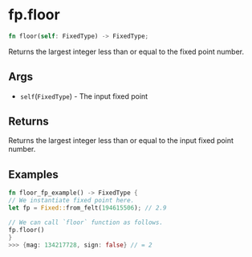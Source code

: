 # fp.floor

```rust
fn floor(self: FixedType) -> FixedType;
```

Returns the largest integer less than or equal to the fixed point number.

## Args

* `self`(`FixedType`) - The input fixed point

## Returns

Returns the largest integer less than or equal to the input fixed point number.

## Examples

```rust
fn floor_fp_example() -> FixedType {
// We instantiate fixed point here.
let fp = Fixed::from_felt(194615506); // 2.9

// We can call `floor` function as follows.
fp.floor()
}
>>> {mag: 134217728, sign: false} // = 2
```
